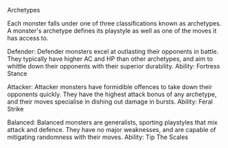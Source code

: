 Archetypes

Each monster falls under one of three classifications known as archetypes. A monster's archetype defines its playstyle as well as one of the moves it has access to.

Defender:
Defender monsters excel at outlasting their opponents in battle. They typically have higher AC and HP than other archetypes, and aim to whittle down their opponents with their superior durability.
Ability: Fortress Stance

Attacker:
Attacker monsters have formidible offences to take down their opponents quickly. They have the highest attack bonus of any archetype, and their moves specialise in dishing out damage in bursts.
Ability: Feral Strike

Balanced:
Balanced monsters are generalists, sporting playstyles that mix attack and defence. They have no major weaknesses, and are capable of mitigating randomness with their moves.
Ability: Tip The Scales